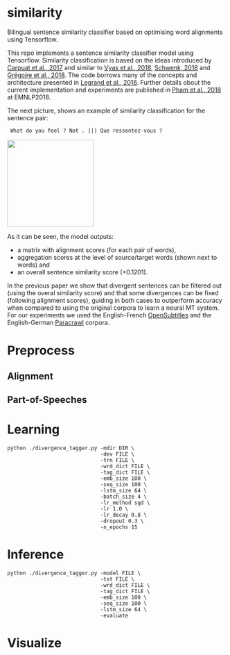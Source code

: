# similarity
Bilingual sentence similarity classifier based on optimising word alignments using Tensorflow.

This repo implements a sentence similarity classifier model using Tensorflow. Similarity classification is based on the ideas introduced by [Carpuat et al., 2017](http://aclweb.org/anthology/W17-3209) and similar to [Vyas et al., 2018](http://aclweb.org/anthology/N18-1136), [Schwenk, 2018](http://aclweb.org/anthology/P18-2037) and [Grégoire et al., 2018](http://www.aclweb.org/anthology/C18-1122). The code borrows many of the concepts and architecture presented in [Legrand et al., 2016](http://www.aclweb.org/anthology/W16-2207). Further details obout the current implementation and experiments are published in [Pham et al., 2018]() at EMNLP2018.

The next picture, shows an example of similarity classification for the sentence pair:

``` What do you feel ? Not . ||| Que ressentez-vous ?```

<img src="https://github.com/jmcrego/similarity/blob/master/divergence_example.png" width="200" />

As it can be seen, the model outputs:
* a matrix with alignment scores (for each pair of words),
* aggregation scores at the level of source/target words (shown next to words) and
* an overall sentence similarity score (+0.1201).

In the previous paper we show that divergent sentences can be filtered out (using the overal similarity score) and that some divergences can be fixed (following alignment scores), guiding in both cases to outperform accuracy when compared to using the original corpora to learn a neural MT system. For our experiments we used the English-French [OpenSubtitles](http://www.lrec-conf.org/proceedings/lrec2016/pdf/947_Paper.pdf) and the English-German [Paracrawl](http://paracrawl.eu/) corpora.

# Preprocess

## Alignment

## Part-of-Speeches

# Learning
```
python ./divergence_tagger.py -mdir DIR \
                              -dev FILE \
                              -trn FILE \
                              -wrd_dict FILE \
                              -tag_dict FILE \
                              -emb_size 100 \
                              -seq_size 100 \
                              -lstm_size 64 \
                              -batch_size 4 \
                              -lr_method sgd \
                              -lr 1.0 \
                              -lr_decay 0.8 \
                              -dropout 0.3 \
                              -n_epochs 15
```
# Inference
```
python ./divergence_tagger.py -model FILE \
                              -tst FILE \
                              -wrd_dict FILE \
                              -tag_dict FILE \
                              -emb_size 100 \
                              -seq_size 100 \
                              -lstm_size 64 \
                              -evaluate
```

# Visualize

